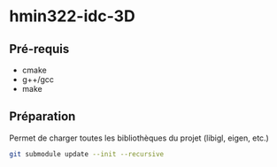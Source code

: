 # hmin322-idc-3D

## Pré-requis

- cmake
- g++/gcc
- make

## Préparation

Permet de charger toutes les bibliothèques du projet (libigl, eigen, etc.)
```sh
git submodule update --init --recursive
```
